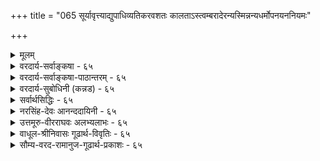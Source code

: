 +++
title = "065 सूर्यावृत्त्याद्युपाधिव्यतिकरवशतः कालताऽस्त्वम्बरादेरन्यस्मिन्नन्यधर्मोपनयननियमः"

+++
<details><summary>मूलम्</summary>

सूर्यावृत्त्याद्युपाधिव्यतिकरवशतः कालताऽस्त्वम्बरादेरन्यस्मिन्नन्यधर्मोपनयननियमः प्राग्वदत्रेति चेन्न ।  
कल्पान्तेऽप्येककालः प्रकृतिपुरुषवद्ब्रह्मणो रूपमन्यन्निर्दिष्टोऽनाद्यनन्तो मुनिभिरिति ततः कार्यता चास्य भग्ना ॥ ६५ ॥
</details>

<details><summary>वरदार्य-सर्वाङ्कषा - ६५</summary>

प्रकृतिः कालश्चेति द्वेधा विभक्तयोः जडद्रव्ययोः अन्यतरायाः प्रकृतेर्निरूपणं परिसमाप्य, शिष्टस्य कालस्य विषये अधिकवक्तव्यस्याभावात्, प्रत्येकसरव्यवस्थाया अनावश्यकतां मन्वानः आचार्यः, तद्विचारमत्रैव कोडीकरोति - सूर्येत्यादि । नवीनः शिरोमणिः केवललाघवगौरवगणनापरः परिणामज्ञानशून्यः आकाशकालदिग्रूपाणि विभुद्रव्याणि मा सन्तु, अन्यतमेनैवाकाशेन, अन्ततः ईश्वरेणैव सर्वनिर्वाहादित्याह । 

[[117]]

कल्पान्तेऽप्येककालः प्रकृतिपुरुषवत् ब्रह्मणो रूपमन्य- 



निर्दिष्टोऽनाद्यनन्तो मुनिभिरिति, ततः कार्यता चास्य भग्ना ॥65॥ 

तत्पक्षमनुवदति – **सूर्यावृत्त्याद्युपाधिव्यतिकरवशतः** = सूर्यपरिस्पन्दाद्युपाधिसंबन्धवशात् **अम्बरादेः** = आकाशस्य, ईश्वरस्यैव वा **कालता** = कालरूपता अस्तु । आकाशादीनि द्रव्याणि विभूनि नित्यानि च इति वैशेषिकाः । एतानि सर्वाणि किलातीन्द्रियाणि । आत्मवर्गे यद्यपि जीवः स्वस्वानुभवसिद्ध इति केचित् । परन्तु 'अहम्' इत्यनुभूयमानः शरीरादिविशिष्ट एव, न तु शुद्ध आत्मा । अतः जीवस्यापि ईश्वरवत् अनुमानेनैव सिद्धिः । अत एव ‘इच्छाद्वेषप्रयत्नसुखदुःखज्ञानान्यात्मनो लिङ्गम्' ( न्या. सू. 1-1-10) इत्युक्तम् । ततश्च किमर्थमतीन्द्रियाण्येतावन्ति द्रव्याणि । नित्यविभुद्रव्येषु अन्यतमेन सर्वोऽपि व्यवहारो निर्वोढुं शक्यते । एभिः साध्यमानो हि व्यवहारः केवलमौपाधिकः । काले सूर्यपरिस्पन्दादिः उपाधिः । दिशि तत्तद्देशसंबन्धादिः । शब्दाश्रयत्वमप्येषु अन्यतमस्यैव, लाघवात् । अन्ततः ईश्वरोऽपि विभुर्नित्यश्च । तस्यैवोपाधिसंबन्धात् क्षणादिव्यवहारहेतुत्वम्, शब्दाश्रयत्वं चास्तु । किमतिरिक्तद्रव्यकल्पनागौरवेण; 'धर्मिकल्पनातो वरं धर्मकल्पना' इतिन्यायादिति पूर्वपक्ष्याशयः । तदेतत्संग्रहेणोच्यते - अन्यस्मिन्नित्यादि । **अन्यस्मिन्** = स्वसन्निहिते घटादौ **अन्यधर्मोपनयननियमः** = अन्यस्य उपाधेः ये **धर्माः** = न्यूनाधिक्यादयः, तेषां उपनय- **नस्य** =स्वसंबन्धादारोपस्य यो **नियमः** = व्यवस्थाविशेषः वर्तते, सः **अत्र** = कालेऽपि **प्राग्वत्** = पूर्वं दिशिन प्रतिपादितक्रमेणैव भवति । अतः मास्तु कालः अतिरिक्तः । पूर्वम् ' अन्यस्मिन्' इत्यादि ( श्लो. 49) श्लोकेऽयमर्थः प्रतिपादितः । कालस्तु स्वयं अतीन्द्रियः । व्यवहारस्सर्वोऽप्यौपाधिकः । एवं सति क्लृप्तेनैव निर्वाहे मास्तु अतिरिक्तः कालः इत्याशयः ॥ 

एवं वदन्नयं तार्किकशिरोमणिः 'मधु पश्यसि दुर्बुद्धे प्रपातं नैव पश्यसि' इतीमं न्यायमपि विसस्मार । विभुद्रव्यमेकं पर्याप्तम्, किं द्वितीयेनेति चेत्, तर्हि ऐकात्म्यवादी 'ईश्वरेणैवेकेन अन्तःकरणरूपोपाधिवशात् सुखदुःखादिवैलक्षण्यादिनिर्वाहे, अतिरिक्ताः जीवा अपि मा सन्तु' इति वदन् कथं तेन प्रतिवक्तव्यः, तत्पक्षे अत्यन्तलाघवसत्त्वात् । यदीष्टापत्तिः, साधितं तार्किकप्रवरेण न्यायशास्त्रप्रामाण्यम् । एवं वदन् स ऐकात्म्यवादी यदि, तर्हि संपूर्णं न्यायशास्त्रमेव परित्यक्तं न जानाति किल? अस्त्वेवं व्यावहारिकं प्रामाण्यं गौतमशास्त्रस्येति चेत्, एवं वदन्नस्त्येव कश्चित् वेदान्तिनंमन्यः खण्डनकारः । कुतो न जानाति स वेदान्तिनंमन्यः वेदान्तशास्त्रस्यापि प्रामाण्यं व्यावहारिकमेवेति । अत एवैतान्प्रत्याचार्योपहासः 'अलं वैदिकत्वकञ्चुकवहनवृथाप्रयासेन' इति । अतो न्यायशास्त्रमेवानेन गलहस्तितम् । अत इमं साहसं प्रामाणिकाः वैदिकाः नानुमन्येरन्नित्यभिप्रायेणाह - इति चेनेति । केवललाघवापेक्षादिकं लौकिकव्यवहार एव भवेत्, न तु अध्यात्मशास्त्रे गहने बुद्ध्यतीत इत्याशयः । प्रकृते काले वक्तव्यमाह - कल्पान्त इत्यादि । **कल्पान्तेऽपि** = प्रलयेऽपि **एककालः** = अतिरिक्तः कालः **प्रकृतिपुरुषवत्** = त्रिगुणद्रव्यजीववदेव **अनाद्यन्तः** = 

**:** = उत्पत्तिनाशरहितः **ब्रह्मणः** =परमात्मनः अन्यत् रूपम् इति **मुनिभिः** = पराशरादिभिः निर्दिष्टः, मुख्यविशेष्यदृष्ट्या पुंल्लिङ्गः। **ततः** = प्रकृतिपुरुषवदेव नित्यत्वादेव **अस्य** = कालस्य **कार्यता** =अनित्यता च **भग्ना** = निरस्ता । 



66. 

[[118]]

[ कालस्य परमात्मातिरिक्तत्वम् ] 

कालोऽस्मीति स्वगीता कथयति भगवान् काल इत्याप्तवर्यो 

हेतुः सर्वस्य नित्यो विभुरपि च परः किं परेणेति चेन्न । कालान्तर्यामितादेः स खलु समुदितः संप्रतीते तु भेदे 

साधर्म्यं नैक्यहेतुः, स हि तदितरवत् घोषितस्तद्विभूतिः ॥66॥ 

विष्णुपुराणे ' रूपान्तरं तत् द्विजकालसंज्ञम्' इति कालस्य रूपान्तरत्वमुक्तम् । 'स्वरूपात्स्वामिनो रूपम् ' इति रूपशब्दः मूर्तिपरो दृष्टः । तदनुरोधेन श्रीभाष्यकारैरपि ' स्वरूपरूप' इति गद्ये निर्देशः कृतः । अतः कालः परमात्मशरीरभूतत्वात् अतिरिक्त एव ॥ ६५ ॥
</details>

<details><summary>वरदार्य-सर्वाङ्कषा-पाठान्तरम् - ६५</summary>

प्रकृतिः कालश्चेति द्वेधा विभक्तयोः जडद्रव्ययोः अन्यतरायाः प्रकृतेर्निरूपणं परिसमाप्य, शिष्टस्य कालस्य विषये अधिकवक्तव्यस्याभावात्‌, प्रत्येकसरव्यवस्थाया अनावश्यकतां मन्वानः आचार्यः, तद्विचारमत्रैव क्रोडीकरोति - सूरयेत्यादि । नवीनः शिरोमणिः केवललाघवगौरवगणनापरः परिणामज्ञानशून्यः आकाशकालदिग्रूपाणि विभुद्रव्याणि मा सन्तु, अन्यतमेनैवाकाशेन, अन्ततः ईश्वरेणैव सर्वनिर्वाहादित्याह । तत्पक्षमनुवदति - सूर्यावृत्त्याद्युपाधिव्यतिकरवशतः = सूर्यपरिस्पन्दाद्युपाधिसंबन्धवशात्‌ अम्बरादेः = आकाशस्य, ईश्वरस्यैव वा कालता = कालरूपता अस्तु । आकाशादीनि द्रव्याणि विभूनि नित्यानि च इति वैशेषिकाः । एतानि सर्वाणि किलातीन्द्रियाणि । आत्मवर्गे यद्यपि जीवः स्वस्वानुभवसिद्ध इति केचित्‌ । परन्तु 'अहम्‌' इत्यनुभूयमानः शरीरादिविशिष्ट एव, न तु शुद्ध आत्मा । अतः जीवस्यापि ईश्वरवत्‌ अनुमानेनैव सिद्धिः । अत एव 'इच्छाद्वेषप्रयत्नसुखदुःखज्ञानान्यात्मनो लिङ्गम्‌' (न्या.सू.१-१-१०) इत्युक्तम्‌ । ततश्च किमर्थमतीन्द्रियाण्येतावनति द्रव्याणि । नित्यविभुद्रव्येषु अन्यतमेन सर्वोऽपि व्यवहारो निर्वोढुं शक्यते । एभिः साध्यमानो हि व्यवहारः केवलमौपाधिकः । काले सूर्यपरिस्पन्दादिः उपाधिः । दिशि तत्तद्देशसंबन्धादिः । शब्दाश्रयत्वमप्येषु अन्यतमस्यैव, लाघवात्‌ । अन्ततः ईश्वरोऽपि विभुर्नित्यश्च । तस्यैवोपाधिसंबन्धात्‌ क्षणादिव्यवहारहेतुत्वम्‌, शब्दाश्रयत्वं चास्तु । किमतिरिक्तद्रव्यकल्पनागौरवेण; 'धर्मिकल्पनातो वरं धर्मकल्पना' इतिन्यायादिति पूर्वपक्ष्याशयः । तदेतत्संग्रहेणोच्यते - अन्यस्मिन्नित्यादि । अन्यस्मिन्‌ = स्वसन्निहिते घटादौ अन्यधर्मोपनयननियमः = अन्यस्य उपाधेः ये धर्माः = न्यूनाधिक्यादयः, तेषां उपनयनस्य = स्वसंबन्धादारोपस्य यो नियमः = व्यवस्थाविशेषः वर्तते, सः अत्र = कालेऽपि प्राग्वत्‌ = पूर्वं दिशि प्रतिपादितक्रमेणेव भवति । अतः मास्तु कालः अतिरिक्तः । पूर्वम्‌ 'अन्यस्मिन्‌' इत्यादि (श्लो.४९) श्लोकेऽयमर्थः प्रतिपादितः । कालस्तु स्वयं अतीन्द्रियः । व्यवहारस्सर्वोऽप्यौपाधिकः । एवं सति क्लृप्तेनैव निर्वहि मास्तु अतिरिक्तः कालः इत्याशयः ॥   
एवं वदन्नयं तार्किकशिरोमणिः 'मधु पश्यसि दुर्बुद्धे प्रपातं नैव पयसि' इतीमं न्यायमपि विस- स्मार । विभुद्रव्यमेकं पर्याप्तम्‌, किं द्वितीयेनेति चेत्‌, तर्हि ऐकात्म्यवादी 'ईश्वरेणैवेकेन अन्तः करणरूपोपाधिवशात्‌ सुखदुःखादिवैलक्षण्यादिनिर्वाहे, अतिरिक्ताः जीवा अपि मा सन्तु' इति वदन्‌ कथं तेन प्रतिवक्तव्यः, तत्पक्षे अत्यन्तलाघवसत्त्वात्‌ । यदीष्टापत्तिः, साधितं तार्किकप्रवरेण न्यायशास्त्रप्रामाण्यम्‌ । एवं वदन्‌ स ऐकात्म्यवादी यदि, तर्हि संपूर्णं न्यायशास्त्रमेव परित्यक्तं न जानाति किल? अस्त्वेवं व्यावहारिकं प्रामाण्यं गौतमशास्त्रस्येति चेत्‌, एवं वदन्नस्त्येव कश्चित्‌ वेदान्तिनंमन्यः खण्डनकारः । कुतो न जानाति स वेदान्तिनंमन्यः वेदान्तशास्त्रस्यापि प्रामाण्यं व्यावहारिकमेवेति । अत एवैतान्प्रत्याचार्योपहासः 'अलं वेदिकत्वकञ्चुकवहनवृथाप्रयासेन' इति । अतो न्यायशास्त्रमेवानेन गळहस्तितम्‌ । अत इमं साहसं प्रामाणिकाः वैदिकाः नानुमन्येरन्नित्यभिप्रायेणाह - इति चेन्नेति । केवललाघवपेक्षादिकं लौकिकव्यवहार एव भवेत्‌, न तु अध्यात्मशास्त्रे गहने बुद्ध्यतीत इत्याशयः । प्रकृते काले वक्तव्यमाह - कल्पान्त इत्यादि । कल्पान्तेऽपि = प्रलयेऽपि एककालः = अतिरिक्तः कालः प्रकृतिपुरूषवत्‌ = त्रिगुणद्रव्यजीववदेव अनाद्यन्तः = उत्पत्तिनाशरहितः ब्रह्मणः = परमात्मनः अन्यत्‌ रूपम्‌ इति मुनिभिः = पराशरादिभिः निर्दिष्टः, मुख्यविशेष्यदृष्ट्या पुंल्लिङ्गः । ततः = प्रकृतिपुरुषवदेव नित्यत्वादेव अस्य = कालस्य कार्यता = अनित्यता च भग्ना = निरस्ता । विष्णुपुराणे 'रूपान्तरं तत्‌ द्विजकालसंज्ञम्‌' इति कालस्य रूपान्तरत्वमुक्तम्‌ । 'स्वरूपात्स्वामिनो रूपम्‌' इति रूपशब्दः मूर्तिपरो दृष्टः । तदनुरोधेन श्रीभाष्यकारैरपि 'स्वरूपरूप' इति गद्ये निर्देशः कृतः । अतः कालः परमात्मशरीरभूतत्वात्‌ अतिरिक्त एव ॥ ६५ ॥
</details>

<details><summary>वरदार्य-सुबोधिनी (कन्नड) - ६५</summary>

80

इति चेत् न कल्पाऽपि एककालः अनाद्यनन्नः - हीगॆन्दरॆ इदु सरियल्ल. एतक्कॆन्दरॆ, आकाशादिगळु नाशवागुव प्रळय काल दल्लू कालवॆम्ब ऒन्दु तत्त्व उत्पत्ति नाश रहितवॆन्दू, प्रकृतिपुरु इवत् ब्रह्मणः अन्यत रूपं इति मुनिभिः निर्दिष्ट प्रकृति(अचित्) मत्तु जीव (चित्) क्किन्तलू बेरॆयाद परमात्मन शरीरवॆन्दू पराश रादि मुनिगळिन्द रूपारं तत्र द्विज कालसञ्ज्ञं' ऎन्दु हेळल्पट्टिदॆ. ततः अस्य कार्यता च भा- आद्दरिन्द ई काल अनित्यवॆम्बुदू निरस्तवायितु ॥ ६५ ।
</details>

<details><summary>सर्वार्थसिद्धिः - ६५</summary>

उद्दिष्टलक्षितेषु त्रिगुणानन्तरं कालः परीक्ष्यते । तत्र "अपरस्मिन्परं युगपदयुगपच्चिरं क्षिप्रमिति काललिङ्गानि इति परोक्तेरानुमानिकः काल इति मन्वानः साङ्ख्यसौगतचार्वाकवञ्चितः कश्चित्कालं निह्नुते - सूर्येति ॥ आदिशब्देन विभुद्रव्यान्तरम् उपाधिबुद्धिविशेषश्च संगृह्यन्ते । स्थविरयुवादिषु परत्वापरत्वनिर्वाहाय तत्कारणभूतबुद्धिविशेषविषयसूर्यपरिस्पन्दप्रकर्षनिकर्षादिघटकतया कालः कल्प्यते । तत्र संप्रतिपन्नैराकाशादिभिरेव तत्तदुपाधिव्यतिकरितैः, उपाधिभिरेव वा, बुद्धिसन्निकर्षघटितैः, तादृशोपाधिबुद्धिभिरेव वा, अपेक्षितसिद्धौ किमिह तदतिरिक्तकल्पनया ? यद्यतिप्रसङ्गभयाद् बुद्धिविशेषसंबन्धानादरेण कालोऽन्यः कल्प्यते, तथाऽप्यतिप्रसङ्गस्तदवस्थः ; यथादर्शनं व्यवस्था च समानेति भावः । कालता -परत्वादिनिर्वाहकतेत्यर्थः । अत्र दिङ्निरूपणे दर्शितमतिप्रसङ्गं तद्वदेव परिहरति - अन्यस्मिन्निति । शास्त्रोक्तं न लाघवतर्कबाध्यमित्यभिप्रायेणाह - नेति । कथं शास्त्रे तदुक्तिरित्यत्राह - कल्पान्तेऽपीति । उक्तं हि वैष्णवे पुराणे - "विष्णोः स्वरूपात्परतोदिते द्वे" इत्यारभ्य "रूपान्तरं तद्द्विज कालसंज्ञम् इति । कार्यभूताकाशाद्यन्तर्भावश्चानेन भग्न इति व्यनक्ति - तत इति । एतेन त्रिविधा प्रकृतिः, कालः परमाकाशोऽव्यक्तमिति केषांचित्कल्पनाऽपि निरस्ता । ननु जैननिराकरणे "कालस्य त्वित्यादिना भाष्येण कालो निराकृत इव भाति ।" मैवम्, सर्वप्रतिपत्तिषु तत्तत्पदार्थविशेषणतया सर्वलोकानुभूतस्य न बौद्धादिभिर्नास्तित्वं वक्तुं शक्यम् । न त्वया पृथक् तदस्तित्वं साध्यम् । कालोऽस्तीत्यादिपृथग्व्यवहारस्तु अपृथक्सिद्धविशेषणानां निष्कृत्य । व्यवहारवदिति तन्निर्धारणे तात्पर्यात् ; अन्यथा शास्त्रैः स्वग्रन्थान्तरैस्संप्रदायैश्च विरोधस्स्यादिति ॥ ६५ ॥ इत्याकाशाद्यतिरिक्तकालसिद्धिः ॥
</details>

<details><summary>नरसिंह-देवः आनन्ददायिनी - ६५</summary>

अवसरसंगतिमाह - उद्दिष्टेति । प्राच्यमव्यक्तकालावित्यत्रेत्यर्थः । उद्दिष्टलक्षितेति स्नातानुलिप्तवत् पूर्वकालेति समासः । परत्वापरत्वादिलिङ्गैः कालस्यानुमेयत्वं नैयायिकैरुक्तं दूषयितुमनुभाषते -तत्रापरस्मिन्निति । सांख्यादीनां कालतत्वं न वस्त्वन्तरम्; किं तु कॢप्तैरेवोपाधिभिस्तद्व्यवहार इति मतम्; तदाह - सांख्येति । विभद्रव्यान्तरमाकाशादि । उपाधिबुद्धिविशेषः -सूर्यावर्तादिगोचरबुद्धिविशेषः । कॢतैरन्यथासिद्ध्या न कालोऽतिरिक्तः कल्प्य इत्यत्राह -स्थविरयुवादिष्विति । उपाधिभिरेवेति - बुद्धिसन्निकर्षघटितैः बुद्धिविषयतया सन्निकृष्टैरुपाधिभिर्वा । उपाधिबुद्धिभिर्वेति - विशेषणविशेष्यभावभेदाभ्यां भेदः । पूर्वत्र तपनावृत्तेरतीतत्वाद्बुद्धिविषयतयेदानीन्तनपरत्वादिजनकत्वं वाच्यम् । उत्तरत्र बुद्धेस्साक्षादेव सन्निधिरिति ध्येयम् । ननु बुद्ध्यादीनामनेकेषा परत्वादिप्रयोजकत्वे गौरवम्; यून्यपि बुद्धिविशेषसंघटितोपाध्यादिभिः परत्वादेर्जननापत्त्वा अतिप्रसङ्गश्चेत्याशङ्क्य अतिरिक्तकालकल्पनेऽपि प्रसङ्गस्समानः; यूनि(कालेन)सूर्यावर्तबाहुल्यो(ल्यस्यो)पनयसंभवात् । यदि दर्शनादिना कथञ्चित्परिहारः सोप्युपाधिपक्षे समान इत्याह - यद्यतिप्रसङ्गेति । कालस्य पूर्वपक्षिणाभ्युपगमे कथं कालताभ्युपगम इत्यत्राह - कालतेति । आदिशब्देन क्षणलवादिव्यवहारनिर्वाहकत्वम् । नन्वाकाशादिविभुद्रव्यस्य स्थविरादौ सूर्यगत्युपनाययत्वे अन्यधर्मोपनायकत्वाविशेषात् काशीस्थेन जपाया रक्तिम्ना सेतुस्थ(सेतुगत)स्फटिकोपरागप्रसङ्ग इत्यत्राह - अत्र दिङ्निरूपणे इति । दर्शनानुरोधेन व्यवस्थेति तत्रोक्तमनुसन्धेयम् । शास्त्रोक्तमिति - कल्प्यत्व एव लाघवतर्कावतार इति भावः । ननु कालस्वरूपस्य शास्त्रोक्तिमात्रादिति - रिक्तत्वे दिशोऽपि तथात्वापत्तिरित्याशङ्कते - कथमिति । कार्यवर्गाभावकाले इति प्रलये उक्तत्वान्न कालस्य दिक्समतेति भावः । एतेनेति - परमात्मनः प्रकृतिजीवौ रूपद्वयं(परमात्मनः)स्वरूपाद्विलक्षणमुक्त्वा ततोऽपि विलक्षणं रूपान्तरं तद्विज कालसंज्ञमित्युक्तत्वादित्यर्थः । नन्विति - 'नैकस्मिन्नसंभवात्' इत्यधिकरणे कालस्य विशेषणतयैव प्रतीतेः तस्य पृथगस्तित्वनास्तित्वादयो न वक्तव्या इति भाष्येण कालासत्त्वप्रतीतेरिति भावः । भाष्यस्य तात्पर्यवर्णनहेतुमाह - अन्यथेति ॥ ६५ ॥  
 आकाशाद्यतिरिक्तकालसिद्धिः ।
</details>

<details><summary>उत्तमूरु-वीरराघवः अलभ्यलाभः - ६५</summary>

जडद्रव्यसरे निरूपणीयमव्यक्तं कालश्च । तत्रैकमेवैतावता न्यरूपि । अथ कालो निरूप्यते ।  
कालपदार्थस्य कॢप्तान्यद्याभावादुद्देशो लक्षणञ्च न युज्यत इति मन्वानं प्रति तत्पार्थक्यं परीक्ष्य  
स्थाप्यते सूर्येति । सूर्यावृत्तिः तदुदयास्तमयादिः । आदिना तत्स्पन्दादिग्रहणम् । तद्रूपोपाधीनां व्यतिकरः – आवापोद्वापमूलकं मेलनम्, संख्यानम् । तद्विशिष्टं सत् अम्बरम् - आकाशम् अन्यद्वा कॢप्तं वस्त्वेव कालशब्दवाच्यमस्तु । तथा चाधिकदिनवान् अधिकसूर्यपरिस्पन्दवान् वा स्थविरः, न्यूनतत्को युवेत्येव वक्तव्यम् । तत्र सूर्यगता ह्यावृत्तिः स्पन्दो वा; तद्वत्त्वं पुरुषे कथमित्यत्र तद्धर्मोपनायकत्वमम्बरादेरिष्यताम् । स्पन्दादेः स्वाश्रयसूर्यसंयुक्ताकाशसंयुक्तत्वरूपसंबन्धेन पुरुषे सत्त्वादिति प्रथमपादार्थः । उद्दिष्टलक्षितेष्विति । आदौ द्रव्याद्रव्ये(६)ति श्लोके कृतोद्देशेषु, (७) तत्र द्रव्यमित्यनन्तरश्लोकेन दर्शितलक्षणेषु च तत्त्वेष्वित्यर्थः । पूर्वार्धं शंकाग्रन्थमवतारयति तत्रेति । तर्केणातिरिक्तकालसाधनं दुष्करम्, दिग्वदेवान्यथैव निर्वाहादितीह शंकाभिषेण ज्ञाप्यते । तत्र तर्कं कणादोक्तं निरस्यति अपरस्मिन्निति । अयमेव शुद्धः सूत्रपाठः (वै. द. २-२-६) । अस्मदीयं रसायनं द्रष्टव्यम् । परस्मिन्नपरमित्यस्येदमुपलक्षणम् । अपरस्मिन्निति सप्तम्यन्तप्रयोगात् परत्वमपरत्वञ्चाऽऽपेक्षिकमेकत्रैव भविनुमर्हतीति ज्ञाप्यते । अपरं न्यूनसूर्यपरिस्पन्दवत् । परम् - अधिकतत्स्पन्दवत् । युगपत् - एकस्मिन्नेव सूर्यस्पन्दे । अयुगपत् - विभिन्ने स्पन्दे । चिरम् – बहुस्पन्दव्यवहिते स्पन्दे । क्षिप्रम् - बहुस्पन्दानन्तरितस्पन्दे । ईदृशस्पन्दवत्त्वं वस्तूनां साक्षान्न भवतीति, कालस्यैवान्यगतधर्मोपनायकत्वं वक्तव्यमिति कालसिद्धिरिति सूत्रार्थः । तदत्र खण्ड्यते, 'मा भूत् कालः, आकाश एव विभुत्वादुपनायकोऽस्तु । वेदान्तिपक्षे आकाशो न व्यापीति चेत्, प्रकृतिर्भवतु । तस्या अप्ययोगे ब्रह्मैव विभुधर्मोनायकमस्तु । तदाह विभुद्रव्यान्तरमिति । एवञ्च अम्बरादेरिति आदिशब्देनैव द्रव्यान्तरादेर्ग्राह्यत्वात् सूर्यावृत्त्यादीति आदिपदेनोपाधिमात्रस्य ग्राह्यत्वात् सूर्येतीति प्रतीकानन्तरम्, अम्बरादीति प्रतीकधारणं रोचयन्ते । व्याख्याने तु आदिशब्दद्वयेनेति विवृतमस्ति । तत्रैकत्र व्याख्याने वाक्यभ्रंशोऽप्यूह्यते । आदिशब्देनेति प्रथमादिशब्दार्थं विलख्य क्रमेण द्वितीयमादिशब्दं प्रस्तुत्य विभुद्रव्यन्तरमित्यादि लिखितं स्यात् । एवं तत्पूर्वस्य कालतेति पदस्यापि ततः प्रागेव व्याख्यानमुचितम्; न तु अतिप्रसंगशंकापरिहाराविस्तरानन्तरमिति कालतेत्यादिकमप्यत्रैव पाठ्यम् । परत्वादिनिर्वाहकतेति । अपरस्मिन्निति सूत्रोक्त परत्वापरत्वयौगपद्यादिनिर्वाहकतेत्यर्थः । उपाधिबुद्धिविशेषाश्चेति परापरयुगपदादिशब्दार्थघटकाः यादृशयादृशाः परिस्पन्दाः, तादृशतादृशवतद्विषयकबुद्धय इत्यर्थः । कर्मधारयो वा । तत्रतत्र बुद्धौ स्थविरयुवादितत्तद्वस्तुनोऽपि सहग्रहणे एकबुद्धिविषयत्वसंबन्धेन तादृशस्पन्दवत्त्वं स्वविरादौ समन्वितं भवति, विनैव कालमिति भावः । उपाधिभिरेव वेति । स्पन्दवान् युवेत्यादेः स्पन्दाश्रयसूर्यसंबन्ध्यम्बरसंबन्धित्वेन स्पन्दवानिति वाऽर्थोऽस्तु, अम्बरादिकं विहाय स्वविषयकबुद्धिमत्त्वसंबन्धेन स्पन्दरूपोपाधिमानिति वा, विषयतासंबन्धेन स्पन्दविषयकबुद्धिमानिति वा इति पिण्डितार्थः । नन्वधिकपरिस्पन्दविषयकबुद्धौ यूनः समूहालम्बनविधया भाने सोऽपि स्थविरः स्यादिति शंकामनूद्याह यदीति । तदवस्थ इति । कालस्य नित्यविभोरेकत्वात् अधिकपरिस्पन्दीयकालिकसंबन्धवत्कालानुयोगिककालिकसंबन्धस्य यून्यपि सत्त्वात् स दोषस्तदवस्थः ॥ तावन्तः स्पन्दाः कालिकसंबन्धेन यूनि न भवन्तीति चेत् - कुतः । कालो ह्येकः ॥ समानकालिकत्वं नास्तीति चेत् - तदाश्रयकालसंबन्ध एव हि समानकालिकत्वम् । नानाकालसत्त्वे हि समानेति विशेषणं सार्थकम् ॥ अथ कालोपाधीनामपि कालत्वात् नानाकाल सद्भाव इति चेत् - तर्हि किमजागलस्तनेन नित्यविभुना कालेन । यथादर्शनमिति । काल एकोऽपि अधिकपरिस्पन्दान् स्थविर एवोपनयति । न्यूनानेव यूनि; कतिपयस्पन्दानेव चोपनयति, न सर्वानिति चेत् - कश्चित् बुद्धिविशेष एव किञ्चिदुपाध्युन्नायकः, कश्चित्तु नेत्येव कल्प्यतामिति किमन्येन कालेनेति भावः ।   
द्वितीयपादमवतारयति अत्रेति । आकाशनिरूपणावसाने (४८) प्राक्प्रत्यक्त्वादीति श्लोके दिक्पदार्थनिषेधिना सिद्धान्तिना दिशि स्वीकृतो नय आकाश एव सुवच इत्युपपादिम् । तदत्रापि ग्राह्यम् । तथाचाम्बरमेव सूर्यपरिस्पन्दोपनायकमित्यर्थः । तत्र 'यद्याकाशादयः परधर्मं परत्र घटयेयुः, ततः पाण्ड्यदेशस्थितेन जपाकुसुमेन पाटलीपुत्रस्थितं स्फटिकमनुरञ्जयेयुः' इत्येव (४९) - मापादनं परिहृतमनुसंधेयम् । ननु पूर्वत्वोत्तरत्वाव्यवहितत्वादिकं कालधटनमन्तरा तथं सुवचमिति चेत् - कालघटनेऽपि कथं सुवचम् । कालस्यैकत्वात् एकस्पन्दध्वंसाधिकरणकालवृत्तित्वस्य भूतभविष्यत्सर्वस्पन्दसाधारण्यात् । उपाधीनामेव कालत्वकल्पनया निर्वाहे च त्वयैव महाकाल उपेक्षितो भवेदित्यलम् । अतो वचनबलादेवातिरिक्तकालस्वीकार इत्याह कल्पेति । एककाल इति । न त्वम्बरादीनामनेकेषामुपनायकता, न वोपाधीनां बुद्धीनां वा कालता । तर्हि व्यतिरिक्तकाल्वीकारे क्षणलवाद्यनेककालपदार्था एव स्वीक्रियन्तामिति चेन्न; प्रमाणे ऐक्यप्रतीतेरित्याशयेन एकपदम् । रुपं - शरीरम्, प्रकृतिपुरुषाविव कालोऽपि परब्रह्म प्रति तत्तद्भिन्नशरीरत्वेन अनादित्वेनानन्तत्वेन च 'अनादिर्भगजन्कालः' इत्यादिषु निर्दिष्ट इत्यर्थः । मुनिभिरिति इतिशब्दो हेत्वर्थे । चेन्नेत्यत्रान्वयः । 'परतोदिते द्वे' इत्येव साम्प्रदायिकः पाठः । स्पष्टमिदं व्याख्यातं तात्पर्यचन्द्रिकायाम्, (७.६) 'परतोदिते । परत उदिते इत्यर्थः । आर्षः संधिभेदः । यद्वा स्मृतिरपीयं प्रलयपरैव । तत्प्ररणस्थत्वात् । दो अवखण्डन इति अत्र दिते इति निष्ठान्तं पदम् । पृथग्भूते इत्यर्थः । अदिते इति वा पदच्छेदः । अपृथग्भूते इत्यर्थः' इति । केषाञ्चिदिति यादवप्रकाशादिपरम् । तन्मते वैकुण्ठस्य प्रकृत्येकदेशत्वात् । जैनेति । नैकस्मिन्नसंभवादिति सूत्र इत्यर्थः । भातीति । सांख्यसौगतचार्वाकैः कालो नेष्टः । जैनैस्तु न पृथग्गणितः । तन्निषेधो भाष्ये क्रियते । तेन नास्तित्वं - सिद्धिरिवेति । मैवमिति । जातिगुणादीन् स्वीकुर्वाणोऽपि जैनः न तान् पृथग्गणयति, किञ्चिद्विशेषणतयैव भानात् धर्मिशेषतयैव तत्सिद्धिरित्युपेक्षया । एवञ्च कालस्यापि अभूत् वस्ति भविष्यतीति विशेषणतयैव भानात् अयमपि न पृथक् परिगणनीयः । तथापि गणने जात्यादयोऽपि गणनीयाः स्युरिति तदुक्तयसामञ्जस्यवर्णनमात्रमेव तत्र भाष्ये क्रियते, न कालनिराकरणमिति भावः । 'अस्तित्वनास्तित्वादयो न वक्तव्याः न च परिहर्तव्याः' इति भाष्यस्य जीवादिष्विव सत्त्वासत्त्वादिसप्तभंग्युपपादनमत्र पृथक् न कर्तव्यम्; अर्थसिद्धत्वात् । अत एव तन्निषेधोऽपि नास्माभिः कार्यः; विशिष्टे सप्तभंगीनिषेधे कृते विशेषणेऽपि तन्निषेधसिद्धेरित्यर्थः । 'न बौद्धादिभिर्नास्तित्वे वक्तुं शक्यम्' इति वाक्यं न प्रकृतभाष्यार्थवर्णनपरम् । नास्माभिर्बौद्धादिमतमिष्टमिति ज्ञापनाय प्रवृत्तम् । त्वयेति । जैनेनेत्यर्थः । तन्निर्धारणे - विशेषणीभूतवस्त्वन्तरसाधन एव शास्त्रैरिति । विष्णुपुराणादि - ग्रहणम् । ग्रन्थान्तरैरिति स्वाधीनत्रिविधचेतनाचेननेत्यादिसूक्तिग्रहणम् । सम्प्रदायपदेन यामुनार्यभट्टपादाद्यैकरस्यसूचनम् । नयद्युमणिनयोऽत्रान्यः । तदर्थमेवेदं वाक्यम् । तत्र ग्रन्थे अस्मद्भूमिकाऽपि द्रष्टव्या ॥ ६५ ॥
</details>

<details><summary>वाधूल-श्रीनिवासः गूढार्थ-विवृतिः - ६५</summary>

सूर्यावृत्तीति । आदिशब्देनेति । आदित्यादीति, अम्बरादेरित्यादिशब्दद्वयेनेत्यर्थः । कालतायाः स्वाभाविक्या उपाधिनिबन्धनत्वमयुक्तमित्याशङ्क्य व्याचष्टे - परत्वापरत्पनिर्वाहकतेति । एतेन त्रिविधेति । एतेन = प्रकृतिव्यतिरिक्तत्वप्रतिपादनेन 'कालोऽस्मि' इति रूपशब्देन ॥ ६५ ॥
</details>

<details><summary>सौम्य-वरद-रामानुज-गूढार्थ-प्रकाशः - ६५</summary>

अपरस्मिन् इति । दिङ्निमित्तपरत्ववति अपरत्वबुद्धेरपि काललिङ्गत्वं बोध्यम् । आदिशब्देनेति । 'सूर्यावृत्त्यादि' इत्यादिशब्देन(?) विभुद्रव्यान्तरं च गृह्यत इति द्रष्टव्यम् । चन्द्रग्रहाद्यावृत्तय उपाधिविशेषाः तत्प्रकर्षनिकर्षबुद्धयो बुद्धिविशेषाः । अतिप्रसङ्गभयादिति । आकाशादीनामन्यधर्मस्यान्यत्रोपनायकत्वे विन्ध्यगतधर्भाणां हिमवदादिषु उपनायकत्वप्रसङ्ग इत्यर्थः ॥ ६५ ॥
</details>








